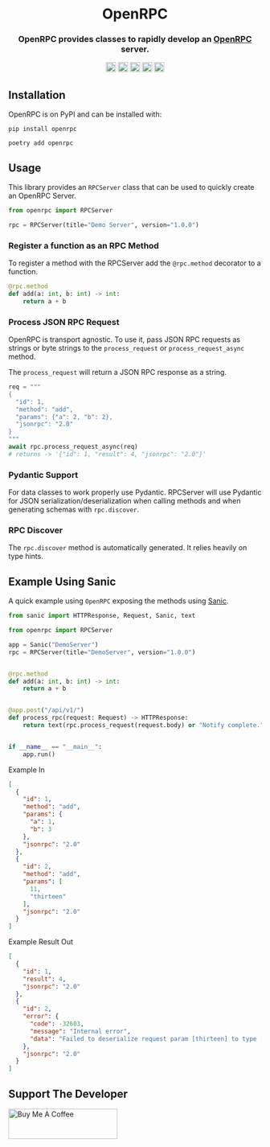 <div align=center>
  <h1>OpenRPC</h1>
  <h3>OpenRPC provides classes to rapidly develop an
  <a href="https://open-rpc.org">OpenRPC</a> server.</h3>
  <img src="https://img.shields.io/badge/License-MIT-blue.svg"
   height="20"
   alt="License: MIT">
  <img src="https://img.shields.io/badge/code%20style-black-000000.svg"
   height="20"
   alt="Code style: black">
  <img src="https://img.shields.io/pypi/v/openrpc.svg"
   height="20"
   alt="PyPI version">
  <img src="https://img.shields.io/badge/coverage-100%25-success"
   height="20"
   alt="Code Coverage">
  <a href="https://gitlab.com/mburkard/openrpc/-/blob/main/CONTRIBUTING.md">
    <img src="https://img.shields.io/static/v1.svg?label=Contributions&message=Welcome&color=2267a0"
     height="20"
     alt="Contributions Welcome">
  </a>
</div>

## Installation

OpenRPC is on PyPI and can be installed with:

```shell
pip install openrpc
```

```shell
poetry add openrpc
```

## Usage

This library provides an `RPCServer` class that can be used to quickly create an OpenRPC
Server.

```python
from openrpc import RPCServer

rpc = RPCServer(title="Demo Server", version="1.0.0")
```

### Register a function as an RPC Method

To register a method with the RPCServer add the `@rpc.method` decorator to a function.

```python
@rpc.method
def add(a: int, b: int) -> int:
    return a + b
```

### Process JSON RPC Request

OpenRPC is transport agnostic. To use it, pass JSON RPC requests as strings or byte
strings to the `process_request` or `process_request_async` method.

The `process_request` will return a JSON RPC response as a string.

```python
req = """
{
  "id": 1,
  "method": "add",
  "params": {"a": 2, "b": 2},
  "jsonrpc": "2.0"
}
"""
await rpc.process_request_async(req)
# returns -> '{"id": 1, "result": 4, "jsonrpc": "2.0"}'
```

### Pydantic Support

For data classes to work properly use Pydantic. RPCServer will use Pydantic for JSON
serialization/deserialization when calling methods and when generating schemas
with `rpc.discover`.

### RPC Discover

The `rpc.discover` method is automatically generated. It relies heavily on type hints.

## Example Using Sanic

A quick example using `OpenRPC` exposing the methods
using [Sanic](https://sanic.dev/en/).

```python
from sanic import HTTPResponse, Request, Sanic, text

from openrpc import RPCServer

app = Sanic("DemoServer")
rpc = RPCServer(title="DemoServer", version="1.0.0")


@rpc.method
def add(a: int, b: int) -> int:
    return a + b


@app.post("/api/v1/")
def process_rpc(request: Request) -> HTTPResponse:
    return text(rpc.process_request(request.body) or "Notify complete.")


if __name__ == "__main__":
    app.run()
```

Example In

```json
[
  {
    "id": 1,
    "method": "add",
    "params": {
      "a": 1,
      "b": 3
    },
    "jsonrpc": "2.0"
  },
  {
    "id": 2,
    "method": "add",
    "params": [
      11,
      "thirteen"
    ],
    "jsonrpc": "2.0"
  }
]
```

Example Result Out

```json
[
  {
    "id": 1,
    "result": 4,
    "jsonrpc": "2.0"
  },
  {
    "id": 2,
    "error": {
      "code": -32603,
      "message": "Internal error",
      "data": "Failed to deserialize request param [thirteen] to type [<class 'int'>]"
    },
    "jsonrpc": "2.0"
  }
]
```

## Support The Developer

<a href="https://www.buymeacoffee.com/mburkard" target="_blank">
  <img src="https://cdn.buymeacoffee.com/buttons/v2/default-blue.png"
       width="217"
       height="60"
       alt="Buy Me A Coffee">
</a>
